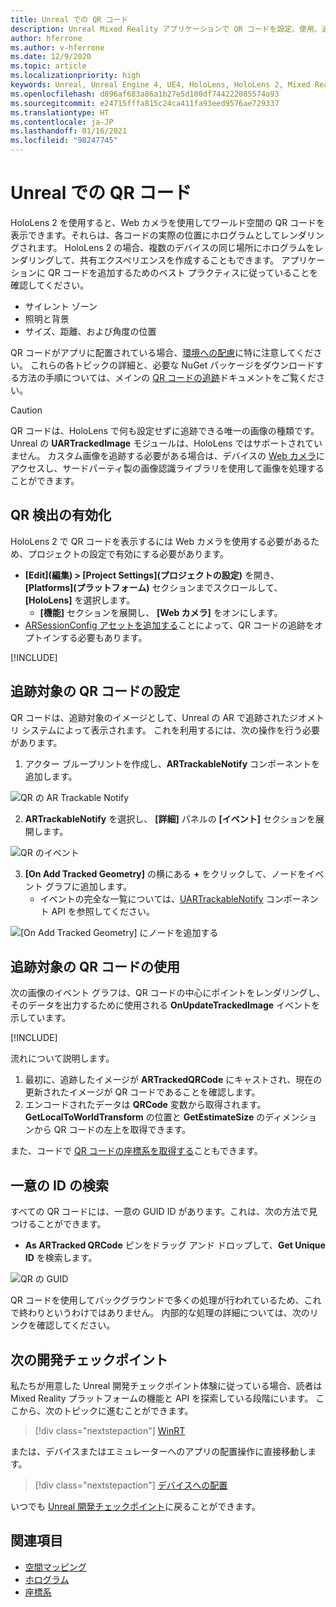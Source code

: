 ```yaml
---
title: Unreal での QR コード
description: Unreal Mixed Reality アプリケーションで QR コードを設定、使用、追跡する方法について説明します。
author: hferrone
ms.author: v-hferrone
ms.date: 12/9/2020
ms.topic: article
ms.localizationpriority: high
keywords: Unreal, Unreal Engine 4, UE4, HoloLens, HoloLens 2, Mixed Reality, 開発, 機能, ドキュメント, ガイド, ホログラム, QR コード, Mixed Reality ヘッドセット, Windows Mixed Reality ヘッドセット, 仮想現実ヘッドセット
ms.openlocfilehash: d896af683a86a1b27e5d100df744222085574a93
ms.sourcegitcommit: e24715fffa815c24ca411fa93eed9576ae729337
ms.translationtype: HT
ms.contentlocale: ja-JP
ms.lasthandoff: 01/16/2021
ms.locfileid: "98247745"
---
```

# <a name="qr-codes-in-unreal"></a>Unreal での QR コード

HoloLens 2 を使用すると、Web カメラを使用してワールド空間の QR コードを表示できます。それらは、各コードの実際の位置にホログラムとしてレンダリングされます。 HoloLens 2 の場合、複数のデバイスの同じ場所にホログラムをレンダリングして、共有エクスペリエンスを作成することもできます。 アプリケーションに QR コードを追加するためのベスト プラクティスに従っていることを確認してください。

- サイレント ゾーン
- 照明と背景
- サイズ、距離、および角度の位置

QR コードがアプリに配置されている場合、[環境への配慮](../../environment-considerations-for-hololens.md)に特に注意してください。 これらの各トピックの詳細と、必要な NuGet パッケージをダウンロードする方法の手順については、メインの [QR コードの追跡](../platform-capabilities-and-apis/qr-code-tracking.md)ドキュメントをご覧ください。

> [!CAUTION]
> QR コードは、HoloLens で何も設定せずに追跡できる唯一の画像の種類です。Unreal の **UARTrackedImage** モジュールは、HoloLens ではサポートされていません。 カスタム画像を追跡する必要がある場合は、デバイスの [Web カメラ](unreal-hololens-camera.md)にアクセスし、サードパーティ製の画像認識ライブラリを使用して画像を処理することができます。 

## <a name="enabling-qr-detection"></a>QR 検出の有効化

HoloLens 2 で QR コードを表示するには Web カメラを使用する必要があるため、プロジェクトの設定で有効にする必要があります。
- **[Edit]\(編集\) > [Project Settings]\(プロジェクトの設定\)** を開き、 **[Platforms]\(プラットフォーム\)** セクションまでスクロールして、 **[HoloLens]** を選択します。
    + **[機能]** セクションを展開し、 **[Web カメラ]** をオンにします。  
- [ARSessionConfig アセットを追加する](https://docs.microsoft.com/windows/mixed-reality/unreal-uxt-ch3#adding-the-session-asset)ことによって、QR コードの追跡をオプトインする必要もあります。

[!INCLUDE[](includes/tabs-qr-codes-1.md)]

## <a name="setting-up-a-tracked-qr-code"></a>追跡対象の QR コードの設定

QR コードは、追跡対象のイメージとして、Unreal の AR で追跡されたジオメトリ システムによって表示されます。 これを利用するには、次の操作を行う必要があります。
1. アクター ブループリントを作成し、**ARTrackableNotify** コンポーネントを追加します。

![QR の AR Trackable Notify](images/unreal-spatialmapping-artrackablenotify.PNG)

2. **ARTrackableNotify** を選択し、 **[詳細]** パネルの **[イベント]** セクションを展開します。

![QR のイベント](images/unreal-spatialmapping-events.PNG)

3. **[On Add Tracked Geometry]** の横にある **+** をクリックして、ノードをイベント グラフに追加します。
    - イベントの完全な一覧については、[UARTrackableNotify](https://docs.unrealengine.com/API/Runtime/AugmentedReality/UARTrackableNotifyComponent/index.html) コンポーネント API を参照してください。

![[On Add Tracked Geometry] にノードを追加する](images/unreal-qr-codes-tracked-geometry.png)

## <a name="using-a-tracked-qr-code"></a>追跡対象の QR コードの使用

次の画像のイベント グラフは、QR コードの中心にポイントをレンダリングし、そのデータを出力するために使用される **OnUpdateTrackedImage** イベントを示しています。

[!INCLUDE[](includes/tabs-qr-codes-2.md)]

流れについて説明します。
1. 最初に、追跡したイメージが **ARTrackedQRCode** にキャストされ、現在の更新されたイメージが QR コードであることを確認します。  
2. エンコードされたデータは **QRCode** 変数から取得されます。 **GetLocalToWorldTransform** の位置と **GetEstimateSize** のディメンションから QR コードの左上を取得できます。

また、コードで [QR コードの座標系を取得する](https://docs.microsoft.com/windows/mixed-reality/qr-code-tracking#getting-the-coordinate-system-for-a-qr-code)こともできます。

## <a name="finding-the-unique-id"></a>一意の ID の検索

すべての QR コードには、一意の GUID ID があります。これは、次の方法で見つけることができます。
- **As ARTracked QRCode** ピンをドラッグ アンド ドロップして、**Get Unique ID** を検索します。

![QR の GUID](images/unreal-qr-guid.PNG)

QR コードを使用してバックグラウンドで多くの処理が行われているため、これで終わりというわけではありません。 内部的な処理の詳細については、次のリンクを確認してください。

## <a name="next-development-checkpoint"></a>次の開発チェックポイント

私たちが用意した Unreal 開発チェックポイント体験に従っている場合、読者は Mixed Reality プラットフォームの機能と API を探索している段階にいます。 ここから、次のトピックに進むことができます。

> [!div class="nextstepaction"]
> [WinRT](unreal-winRT.md)

または、デバイスまたはエミュレーターへのアプリの配置操作に直接移動します。

> [!div class="nextstepaction"]
> [デバイスへの配置](unreal-deploying.md)

いつでも [Unreal 開発チェックポイント](unreal-development-overview.md#3-advanced-features)に戻ることができます。

## <a name="see-also"></a>関連項目
* [空間マッピング](../../design/spatial-mapping.md)
* [ホログラム](../../discover/hologram.md)
* [座標系](../../design/coordinate-systems.md)
